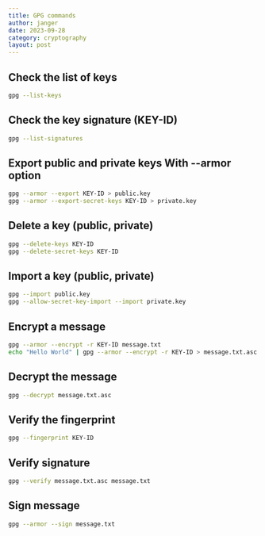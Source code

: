 ```yaml
---
title: GPG commands
author: janger
date: 2023-09-28
category: cryptography
layout: post
---
```


## Check the list of keys
~~~ bash
gpg --list-keys
~~~

## Check the key signature (KEY-ID)
~~~ bash
gpg --list-signatures
~~~

## Export public and private keys With --armor option
~~~ bash
gpg --armor --export KEY-ID > public.key
gpg --armor --export-secret-keys KEY-ID > private.key
~~~

## Delete a key (public, private)
~~~ bash
gpg --delete-keys KEY-ID
gpg --delete-secret-keys KEY-ID
~~~

## Import a key (public, private)
~~~ bash
gpg --import public.key
gpg --allow-secret-key-import --import private.key
~~~


## Encrypt a message
~~~ bash
gpg --armor --encrypt -r KEY-ID message.txt
echo "Hello World" | gpg --armor --encrypt -r KEY-ID > message.txt.asc
~~~


## Decrypt the message
~~~ bash
gpg --decrypt message.txt.asc
~~~

## Verify the fingerprint
~~~ bash
gpg --fingerprint KEY-ID
~~~


## Verify signature
~~~ bash
gpg --verify message.txt.asc message.txt
~~~

## Sign message
~~~ bash
gpg --armor --sign message.txt
~~~
